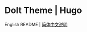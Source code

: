 # DoIt Theme | Hugo

English README | [简体中文说明](https://github.com/HEIGE-PCloud/DoIt/blob/main/README.zh-cn.md)


